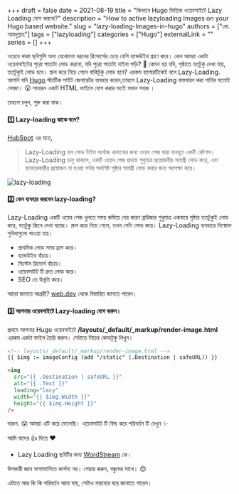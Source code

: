 +++
draft = false
date = 2021-08-19
title = "কিভাবে Hugo ভিত্তিক ওয়েবসাইটে Lazy Loading যোগ করবো?"
description = "How to active lazyloading Images on your Hugo based website."
slug = "lazy-loading-Images-in-hugo"
authors = ["মো. আবদুল্লাহ"]
tags = ["lazyloading"]
categories = ["Hugo"]
externalLink = ""
series = []
+++

ওয়েবে থাকা ছবিগুলি অন্য যেকোনো ধরনের রিসোর্সের চেয়ে বেশি ব্যান্ডউইথ গ্রহণ করে। কেন আমরা একটা ওয়েবসাইটের পুরো পাতাটা লোড করবো, যদি পুরো পাতাটা নাইবা পড়ি? 🤔 কেমন হয় যদি, পৃষ্ঠাতে যতটুকু দেখা যায়, ততটুকুই লোড হবে। স্ক্রল করে নিচে গেলে বাকিটুকু লোড হবে? এরকম ব্যাপারটিকেই বলে Lazy-Loading.  আপনি যদি [Hugo](https://gohugo.io/) স্ট্যাটিক সাইট জেনারেটর ব্যবহার করেন,তাহলে Lazy-Loading বাস্তবায়ন করা পানির মতোই সোজা। :open_mouth: সাধারন একাট HTML ফাইলে যোগ করার মতই সমান সহজ ।

তাহলে চলুন, শুরু করা যাক।

#### :one: Lazy-loading কাকে বলে?
[HubSpot](https://blog.hubspot.com/website/lazy-loading-eager-loading) এর মতে,
> Lazy-Loading হল লোড টাইম সর্বোচ্চ কমানোর জন্য ওয়েব পেজ দ্বারা ব্যবহৃত একটি কৌশল। Lazy-Loading চালু থাকলে, একটি ওয়েব পেজ প্রথমে শুধুমাত্র প্রয়োজনীয় সামগ্রী লোড করে, এবং ব্যবহারকারীর প্রয়োজন না হওয়া পর্যন্ত অবশিষ্ট পৃষ্ঠার সামগ্রী লোড করার জন্য অপেক্ষা করে।

![lazy-loading](/loazyloading.gif "Lazy-loading loads when you need")


#### :two: কেন ব্যবহার করবেন lazy-loading?
 Lazy-Loading একটি ওয়েব পেজ খুলতে সময় কমিয়ে দেয় কারণ ব্রাউজার শুধুমাত্র একবারে পৃষ্ঠার ততটুকুই লোড করে, যতটুকু স্ক্রিনে দেখা যাচ্ছে। স্ক্রল করে নিচে গেলে, তখন সেটা লোড করে।
 Lazy-Loading ব্যবহারে নিন্মোক্ত সুবিধাগুলো পাওয়া যায়।
 - প্রাথমিক লোড সময় হ্রাস করে।
 - ব্যান্ডউইথ বাঁচায়।
 - সিস্টেম রিসোর্স বাঁচায়।
 - ওয়েবসাইট টি দ্রুত লোড করে।
 - SEO তে উন্নতি করে।

আরো জানতে আগ্রহী? [web.dev](https://web.dev/lazy-loading/) থেকে বিস্তারিত জানতে পারেন।

#### :three: আপনার ওয়েবসাইটে Lazy-loading যোগ করুন।
প্রথমে আপনার Hugo ওয়েবসাইটে **/layouts/_default/_markup/render-image.html** এরকম একটা ফাইল তৈরি করুন। সেটাতে নিচের কোডটুকু লিখুন।

```html
<!-- layouts/_default/_markup/render-image.html -->
{{ $img := imageConfig (add "/static" (.Destination | safeURL)) }}

<img
  src="{{ .Destination | safeURL }}"
  alt="{{ .Text }}"
  loading="lazy"
  width="{{ $img.Width }}"
  height="{{ $img.Height }}"
/>
```
দারুন. :open_mouth: আমরা এটি করে ফেলেছি। ওয়েবসাইট টি বিল্ড করে পরিবর্তন টি দেখুন :sparkles:

আমি যাদের 👍 দিতে :heart:
* Lazy Loading ছবিটির জন্য [WordStream](https://www.wordstream.com/blog/ws/2020/12/08/lazy-loading-seo) কে।

উপকারী জ্ঞান ভাগাভাগিতে কার্পন্য নয়। শেয়ার করুন, বন্ধুদের সাথে। :heart_eyes:

এটাতে আর কি কি পরিবর্তন আনা যায়, সেটাও মন্তব্যের ঘরে জানাতে পারেন।
